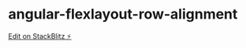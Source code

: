 # angular-flexlayout-row-alignment

[Edit on StackBlitz ⚡️](https://stackblitz.com/edit/angular-flexlayout-row-alignment)